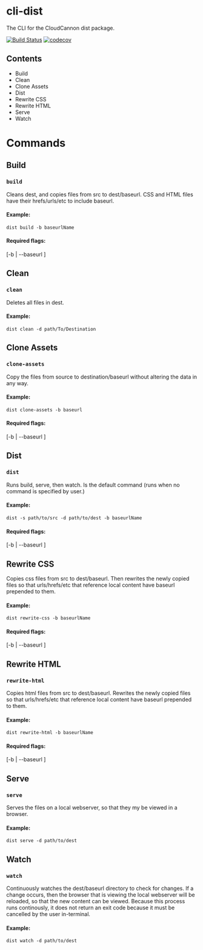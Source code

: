 # cli-dist
The CLI for the CloudCannon dist package.


[![Build Status](https://travis-ci.com/NJKode/cli-dist.svg?token=PCpTqbePqYxMDyjhMTKF&branch=master)](https://travis-ci.com/NJKode/cli-dist)
[![codecov](https://codecov.io/gh/NJKode/cli-dist/branch/master/graph/badge.svg?token=Q4yyn9DLZ6)](https://codecov.io/gh/NJKode/cli-dist)



## Contents
<ul>
    <li> Build
    <li> Clean
    <li> Clone Assets
    <li> Dist
    <li> Rewrite CSS
    <li> Rewrite HTML
    <li> Serve
    <li> Watch
</ul>

# Commands


## Build
### ```build```
Cleans dest, and copies files from src to dest/baseurl.
CSS and HTML files have their hrefs/urls/etc to include baseurl.

#### Example:

```
dist build -b baseurlName
```

#### Required flags: 
[-b | --baseurl ]



## Clean
### ```clean```

Deletes all files in dest.

#### Example:
```
dist clean -d path/To/Destination
```


## Clone Assets
### ```clone-assets```
Copy the files from source to destination/baseurl without altering the data in any way.

#### Example:
```
dist clone-assets -b baseurl
```

#### Required flags:
[-b | --baseurl ]

## Dist
### ```dist```
Runs build, serve, then watch.
Is the default command (runs when no command is specified by user.)

#### Example:
```
dist -s path/to/src -d path/to/dest -b baseurlName
```

#### Required flags:
[-b | --baseurl ]


## Rewrite CSS
Copies css files from src to dest/baseurl.
Then rewrites the newly copied files so that urls/hrefs/etc that reference local
content have baseurl prepended to them.

#### Example:
```
dist rewrite-css -b baseurlName
```
#### Required flags:
[-b | --baseurl ]


## Rewrite HTML
### ```rewrite-html```
Copies html files from src to dest/baseurl.
Rewrites the newly copied files so that urls/hrefs/etc that reference local
content have baseurl prepended to them.

#### Example:
```
dist rewrite-html -b baseurlName
```

#### Required flags:
[-b | --baseurl ]

## Serve
### ```serve```
Serves the files on a local webserver, so that they my be viewed in a browser.

#### Example:
```
dist serve -d path/to/dest
```


## Watch
### ```watch```
Continuously watches the dest/baseurl directory to check for changes. If a change
occurs, then the browser that is viewing the local webserver will be reloaded, so
that the new content can be viewed. Because this process runs continously, it does
not return an exit code because it must be cancelled by the user in-terminal. 

#### Example:
```
dist watch -d path/to/dest
```
